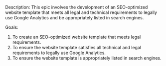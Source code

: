 
Description: This epic involves the development of an SEO-optimized website template that meets all legal and technical requirements to legally use Google Analytics and be appropriately listed in search engines.

Goals:
1. To create an SEO-optimized website template that meets legal requirements.
2. To ensure the website template satisfies all technical and legal requirements to legally use Google Analytics.
3. To ensure the website template is appropriately listed in search engines.
